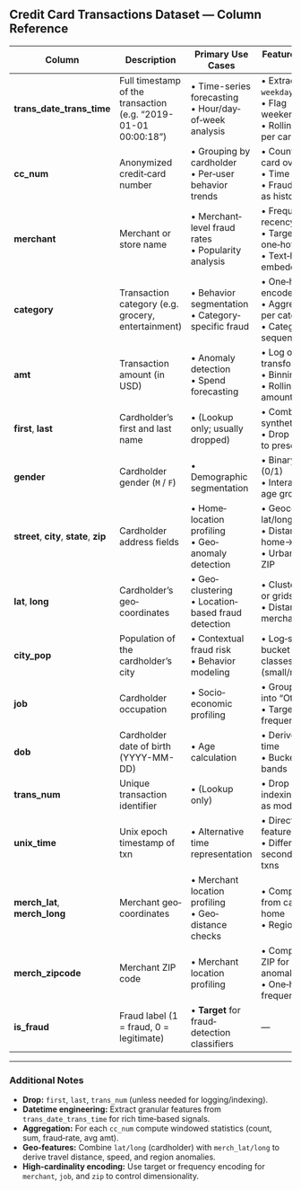 ## Credit Card Transactions Dataset — Column Reference

| Column                    | Description                                                    | Primary Use Cases                                      | Feature Engineering Ideas                                                                                          |
|---------------------------|----------------------------------------------------------------|--------------------------------------------------------|--------------------------------------------------------------------------------------------------------------------|
| **trans_date_trans_time** | Full timestamp of the transaction (e.g. “2019-01-01 00:00:18”) | • Time-series forecasting<br>• Hour/day‐of‐week analysis | • Extract `hour`, `weekday`, `month`, `year`<br>• Flag weekends/holidays<br>• Rolling statistics per card           |
| **cc_num**                | Anonymized credit‐card number                                  | • Grouping by cardholder<br>• Per‐user behavior trends  | • Count txns per card over windows<br>• Time since last txn<br>• Fraud‐rate per card as historical feature         |
| **merchant**              | Merchant or store name                                         | • Merchant‐level fraud rates<br>• Popularity analysis    | • Frequency / recency counts<br>• Target‐encode or one‐hot encode<br>• Text‐hash embedding                          |
| **category**              | Transaction category (e.g. grocery, entertainment)             | • Behavior segmentation<br>• Category‐specific fraud     | • One‐hot / ordinal encode<br>• Aggregate spend per category<br>• Category transition sequences                     |
| **amt**                   | Transaction amount (in USD)                                    | • Anomaly detection<br>• Spend forecasting               | • Log or Box–Cox transform<br>• Binning into tiers<br>• Rolling sum/mean amounts                                    |
| **first**, **last**       | Cardholder’s first and last name                              | • (Lookup only; usually dropped)                        | • Combine as synthetic `user_id`<br>• Drop for modeling to preserve privacy                                        |
| **gender**                | Cardholder gender (`M` / `F`)                                  | • Demographic segmentation                             | • Binary encoding (0/1)<br>• Interaction with age groups                                                           |
| **street**, **city**, **state**, **zip** | Cardholder address fields                       | • Home‐location profiling<br>• Geo‐anomaly detection     | • Geocode to lat/long<br>• Distance from home→merchant<br>• Urban/rural flag via ZIP                                  |
| **lat**, **long**         | Cardholder’s geo‐coordinates                                   | • Geo‐clustering<br>• Location‐based fraud detection     | • Cluster into regions or grids<br>• Distance to merchant location                                                 |
| **city_pop**              | Population of the cardholder’s city                            | • Contextual fraud risk<br>• Behavior modeling           | • Log‐scale or bucket into size‐classes (small/medium/large)                                                       |
| **job**                   | Cardholder occupation                                          | • Socio‐economic profiling                              | • Group rare jobs into “Other”<br>• Target‐encode or frequency encode                                                |
| **dob**                   | Cardholder date of birth (YYYY-MM-DD)                          | • Age calculation                                       | • Derive `age` at txn time<br>• Bucket into age‐bands                                                           |
| **trans_num**             | Unique transaction identifier                                  | • (Lookup only)                                         | • Drop or use for indexing; rarely used as model feature                                                           |
| **unix_time**             | Unix epoch timestamp of txn                                     | • Alternative time representation                       | • Direct time‐based features<br>• Difference in seconds between txns                                                |
| **merch_lat**, **merch_long** | Merchant geo‐coordinates                                  | • Merchant location profiling<br>• Geo‐distance checks   | • Compute distance from cardholder home<br>• Region clustering                                                      |
| **merch_zipcode**         | Merchant ZIP code                                              | • Merchant location profiling                            | • Compare with user ZIP for distance anomalies<br>• One‐hot or frequency encode                                      |
| **is_fraud**              | Fraud label (1 = fraud, 0 = legitimate)                         | • **Target** for fraud‐detection classifiers            | —                                                                                                                  |

---

### Additional Notes
- **Drop:** `first`, `last`, `trans_num` (unless needed for logging/indexing).
- **Datetime engineering:** Extract granular features from `trans_date_trans_time` for rich time‐based signals.
- **Aggregation:** For each `cc_num` compute windowed statistics (count, sum, fraud‐rate, avg amt).
- **Geo‐features:** Combine `lat/long` (cardholder) with `merch_lat/long` to derive travel distance, speed, and region anomalies.
- **High‐cardinality encoding:** Use target or frequency encoding for `merchant`, `job`, and `zip` to control dimensionality.
